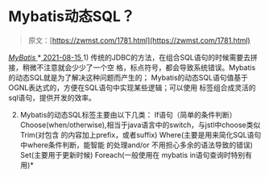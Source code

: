 <!--yml
category: 未分类
date: 0001-01-01 00:00:00
-->

# Mybatis动态SQL？

> 原文：[https://zwmst.com/1781.html](https://zwmst.com/1781.html)

   [ *MyBatis* ](https://zwmst.com/mybatis)*[ <time datetime="2021-08-15T16:29:44+08:00"> 2021-08-15 </time> ](https://zwmst.com/1781.html)  1) 传统的JDBC的方法，在组合SQL语句的时候需要去拼接，稍微不注意就会少少了一个空 格，标点符号，都会导致系统错误。Mybatis的动态SQL就是为了解决这种问题而产生的； Mybatis的动态SQL语句值基于OGNL表达式的，方便在SQL语句中实现某些逻辑；可以使用 标签组合成灵活的sql语句，提供开发的效率。

2) Mybatis的动态SQL标签主要由以下几类： If语句（简单的条件判断） Choose(when/otherwise),相当于java语言中的switch，与jstl中choose类似 Trim(对包含 的内容加上prefix，或者suffix) Where(主要是用来简化SQL语句中where条件判断，能智能 的处理and/or 不用担心多余的语法导致的错误) Set(主要用于更新时候) Foreach(一般使用在 mybatis in语句查询时特别有用)*